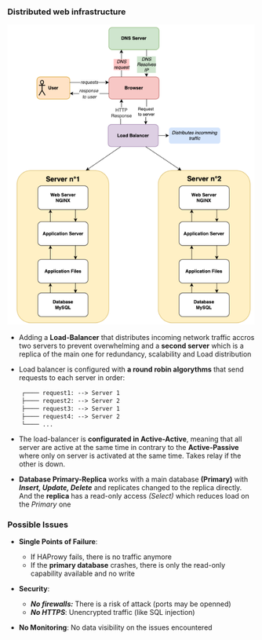### Distributed web infrastructure

![distributed](https://github.com/vlldnt/holbertonschool-system_engineering-devops/blob/main/web_infrastructure_design/1-distributed_web_infracstructure.png?raw=true)

- Adding a **Load-Balancer** that distributes incoming network traffic accros two servers to prevent overwhelming and a **second server** which is a replica of the main one for redundancy, scalability and Load distribution

- Load balancer is configured with **a round robin algorythms** that send requests to each server in order:

```
    ┌──── request1: --> Server 1
    ├──── request2: --> Server 2
    ├──── request3: --> Server 1
    ├──── request4: --> Server 2
    └──── ...                   
```
                  
- The load-balancer is **configurated in Active-Active**, meaning that all server are active at the same time in contrary to the **Active-Passive** where only on server is activated at the same time. Takes relay if the other is down.

- **Database Primary-Replica** works with a main database **(Primary)** with ***Insert, Update, Delete*** and replicates changed to the replica directly. And the **replica** has a read-only access *(Select)* which reduces load on the *Primary* one  


### Possible Issues

- **Single Points of Failure**: 
    - If HAProwy fails, there is no traffic anymore
    - If the **primary database** crashes, there is only the read-only capability available and no write

- **Security**:
    - ***No firewalls:*** There is a risk of attack (ports may be openned)
    - ***No HTTPS***: Unencrypted traffic (like SQL injection)

- **No Monitoring**: No data visibility on the issues encountered